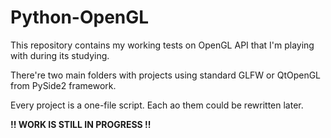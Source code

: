 # Python-OpenGL

This repository contains my working tests on OpenGL API that I'm playing with during its studying. 

There're two main folders with projects using standard GLFW or QtOpenGL from PySide2 framework.

Every project is a one-file script. Each ao them could be rewritten later.

**!! WORK IS STILL IN PROGRESS !!** 
 